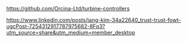 
https://github.com/Orcina-Ltd/turbine-controllers



https://www.linkedin.com/posts/jang-kim-34a22640_trust-trust-fowt-ugcPost-7254312917787975682-8Fq3?utm_source=share&utm_medium=member_desktop

